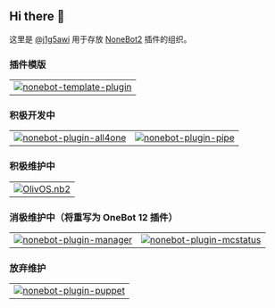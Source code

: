 ## Hi there 👋

这里是 [@j1g5awi](https://github.com/j1g5awi) 用于存放 [NoneBot2](https://github.com/nonebot/nonebot2) 插件的组织。

### 插件模版

<table>
  <tr>
    <td><a href="https://github.com/nonepkg/nonebot-template-plugin"><picture><source media="(prefers-color-scheme: light)" srcset="https://socialify.git.ci/nonepkg/nonebot-template-plugin/image?description=1&forks=1&issues=1&name=1&pattern=Solid&pulls=1&stargazers=1&theme=Light"><img src="https://socialify.git.ci/nonepkg/nonebot-template-plugin/image?description=1&forks=1&issues=1&name=1&pattern=Solid&pulls=1&stargazers=1&theme=Dark" alt="nonebot-template-plugin"/></picture></a></td>
  </tr>
</table>

### 积极开发中

<table>
  <tr>
    <td><a href="https://github.com/nonepkg/nonebot-plugin-all4one"><picture><source media="(prefers-color-scheme: light)" srcset="https://socialify.git.ci/nonepkg/nonebot-plugin-all4one/image?description=1&forks=1&issues=1&logo=https%3A%2F%2Fraw.githubusercontent.com%2Fnonepkg%2Fnonebot-plugin-all4one%2Fmaster%2Fdocs%2Flogo.png&name=1&pattern=Solid&pulls=1&stargazers=1&theme=Light"><img src="https://socialify.git.ci/nonepkg/nonebot-plugin-all4one/image?description=1&forks=1&issues=1&logo=https%3A%2F%2Fraw.githubusercontent.com%2Fnonepkg%2Fnonebot-plugin-all4one%2Fmaster%2Fdocs%2Flogo.png&name=1&pattern=Solid&pulls=1&stargazers=1&theme=Dark" alt="nonebot-plugin-all4one"/></picture></a></td>
    <td><a href="https://github.com/nonepkg/nonebot-plugin-pipe"><picture><source media="(prefers-color-scheme: light)" srcset="https://socialify.git.ci/nonepkg/nonebot-plugin-pipe/image?description=1&forks=1&issues=1&name=1&pattern=Solid&pulls=1&stargazers=1&theme=Light"><img src="https://socialify.git.ci/nonepkg/nonebot-plugin-pipe/image?description=1&forks=1&issues=1&name=1&pattern=Solid&pulls=1&stargazers=1&theme=Dark" alt="nonebot-plugin-pipe"/></picture></a></td>
  </tr>
</table>

### 积极维护中

<table>
  <tr>
    <td><a href="https://github.com/nonepkg/OlivOS.nb2"><picture><source media="(prefers-color-scheme: light)" srcset="https://socialify.git.ci/nonepkg/OlivOS.nb2/image?description=1&descriptionEditable=OneBot%20V11%2FTelegram&forks=1&issues=1&logo=https%3A%2F%2Fraw.githubusercontent.com%2Fnonepkg%2FOlivOS.nb2%2Fmaster%2Fdocs%2Flogo.png&name=1&pattern=Solid&pulls=1&stargazers=1&theme=Light"><img src="https://socialify.git.ci/nonepkg/OlivOS.nb2/image?description=1&descriptionEditable=OneBot%20V11%2FTelegram&forks=1&issues=1&logo=https%3A%2F%2Fraw.githubusercontent.com%2Fnonepkg%2FOlivOS.nb2%2Fmaster%2Fdocs%2Flogo.png&name=1&pattern=Solid&pulls=1&stargazers=1&theme=Dark" alt="OlivOS.nb2"/></picture></a></td>
  </tr>
</table>

### 消极维护中（将重写为 OneBot 12 插件）

<table>
  <tr>
    <td><a href="https://github.com/nonepkg/nonebot-plugin-manager"><picture><source media="(prefers-color-scheme: light)" srcset="https://socialify.git.ci/nonepkg/nonebot-plugin-manager/image?description=1&descriptionEditable=OneBot%20V11&forks=1&issues=1&logo=https%3A%2F%2Fraw.githubusercontent.com%2Fnonepkg%2Fnonebot-plugin-manager%2Fmaster%2Fdocs%2Flogo.png&name=1&pattern=Solid&pulls=1&stargazers=1&theme=Light"><img src="https://socialify.git.ci/nonepkg/nonebot-plugin-manager/image?description=1&descriptionEditable=OneBot%20V11&forks=1&issues=1&logo=https%3A%2F%2Fraw.githubusercontent.com%2Fnonepkg%2Fnonebot-plugin-manager%2Fmaster%2Fdocs%2Flogo.png&name=1&pattern=Solid&pulls=1&stargazers=1&theme=Dark" alt="nonebot-plugin-manager"/></picture></a></td>
    <td><a href="https://github.com/nonepkg/nonebot-plugin-mcstatus"><picture><source media="(prefers-color-scheme: light)" srcset="https://socialify.git.ci/nonepkg/nonebot-plugin-mcstatus/image?description=1&descriptionEditable=OneBot%20V11&forks=1&issues=1&name=1&pattern=Solid&pulls=1&stargazers=1&theme=Light"><img src="https://socialify.git.ci/nonepkg/nonebot-plugin-mcstatus/image?description=1&descriptionEditable=OneBot%20V11&forks=1&issues=1&name=1&pattern=Solid&pulls=1&stargazers=1&theme=Dark" alt="nonebot-plugin-mcstatus"/></picture></a></td>
  </tr>
</table>

### 放弃维护

<table>
  <tr>
    <td><a href="https://github.com/nonepkg/nonebot-plugin-puppet"><picture><source media="(prefers-color-scheme: light)" srcset="https://socialify.git.ci/nonepkg/nonebot-plugin-puppet/image?description=1&descriptionEditable=OneBot%20V11&forks=1&issues=1&name=1&pattern=Solid&pulls=1&stargazers=1&theme=Light"><img src="https://socialify.git.ci/nonepkg/nonebot-plugin-puppet/image?description=1&descriptionEditable=OneBot%20V11&forks=1&issues=1&name=1&pattern=Solid&pulls=1&stargazers=1&theme=Dark" alt="nonebot-plugin-puppet"/></picture></a></td>
  </tr>
</table>
